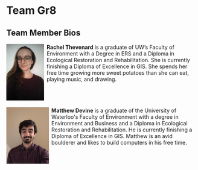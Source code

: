 # Team Gr8

## Team Member Bios

<img src="../images/rachel.jpg" style="max-height:150px; margin:0 .5em .25em 0; float: left;" /> **Rachel Thevenard** is a graduate of UW’s Faculty of Environment with a Degree in ERS and a Diploma in Ecological Restoration and Rehabilitation. She is currently finishing a Diploma of Excellence in GIS. She spends her free time growing more sweet potatoes than she can eat, playing music, and drawing.<br style="clear:both;" />

<img src="../images/matthew.jpg" style="max-height:150px; margin:0 .5em .25em 0; float: left;" /> **Matthew Devine** is a graduate of the University of Waterloo's Faculty of Environment with a degree in Environment and Business and a Diploma in Ecological Restoration and Rehabilitation. He is currently finishing a Diploma of Excellence in GIS. Matthew is an avid boulderer and likes to build computers in his free time.<br style="clear:both;" />
